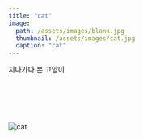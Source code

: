 ```yaml
---
title: "cat"
image: 
  path: /assets/images/blank.jpg
  thumbnail: /assets/images/cat.jpg
  caption: "cat"
---
```


지나가다 본 고양이

<br><br><br><br>

![cat](https://jylab.github.io/assets/images/cat.jpg)

